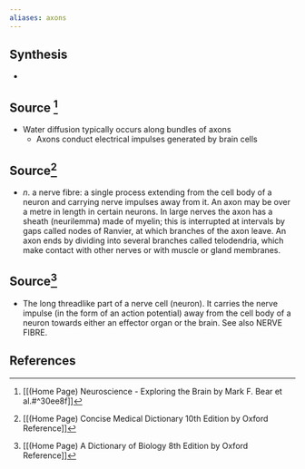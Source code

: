```yaml
---
aliases: axons
---
```

## Synthesis
- 
## Source [^1]
- Water diffusion typically occurs along bundles of axons
	- Axons conduct electrical impulses generated by brain cells
## Source[^2]
- $n$. a nerve fibre: a single process extending from the cell body of a neuron and carrying nerve impulses away from it. An axon may be over a metre in length in certain neurons. In large nerves the axon has a sheath (neurilemma) made of myelin; this is interrupted at intervals by gaps called nodes of Ranvier, at which branches of the axon leave. An axon ends by dividing into several branches called telodendria, which make contact with other nerves or with muscle or gland membranes.
## Source[^3]
- The long threadlike part of a nerve cell (neuron). It carries the nerve impulse (in the form of an action potential) away from the cell body of a neuron towards either an effector organ or the brain. See also NERVE FIBRE.
## References

[^1]: [[(Home Page) Neuroscience - Exploring the Brain by Mark F. Bear et al.#^30ee8f]]
[^2]: [[(Home Page) Concise Medical Dictionary 10th Edition by Oxford Reference]]
[^3]: [[(Home Page) A Dictionary of Biology 8th Edition by Oxford Reference]]